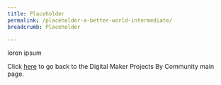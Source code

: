```yaml
---
title: Placeholder
permalink: /placeholder-a-better-world-intermediate/
breadcrumb: Placeholder

---
```



loren ipsum

Click [here](/in-schools/digital-maker/projects/) to go back to the Digital Maker Projects By Community main page.
